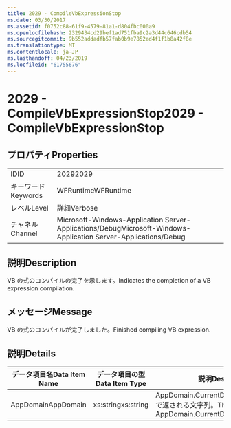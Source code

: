 ```yaml
---
title: 2029 - CompileVbExpressionStop
ms.date: 03/30/2017
ms.assetid: f0752c88-61f9-4579-81a1-d804fbc000a9
ms.openlocfilehash: 2329434cd29bef1ad751fba9c2a3d44c646cdb54
ms.sourcegitcommit: 9b552addadfb57fab0b9e7852ed4f1f1b8a42f8e
ms.translationtype: MT
ms.contentlocale: ja-JP
ms.lasthandoff: 04/23/2019
ms.locfileid: "61755676"
---
```

# <a name="2029---compilevbexpressionstop"></a><span data-ttu-id="51a30-102">2029 - CompileVbExpressionStop</span><span class="sxs-lookup"><span data-stu-id="51a30-102">2029 - CompileVbExpressionStop</span></span>
## <a name="properties"></a><span data-ttu-id="51a30-103">プロパティ</span><span class="sxs-lookup"><span data-stu-id="51a30-103">Properties</span></span>  
  
|||  
|-|-|  
|<span data-ttu-id="51a30-104">ID</span><span class="sxs-lookup"><span data-stu-id="51a30-104">ID</span></span>|<span data-ttu-id="51a30-105">2029</span><span class="sxs-lookup"><span data-stu-id="51a30-105">2029</span></span>|  
|<span data-ttu-id="51a30-106">キーワード</span><span class="sxs-lookup"><span data-stu-id="51a30-106">Keywords</span></span>|<span data-ttu-id="51a30-107">WFRuntime</span><span class="sxs-lookup"><span data-stu-id="51a30-107">WFRuntime</span></span>|  
|<span data-ttu-id="51a30-108">レベル</span><span class="sxs-lookup"><span data-stu-id="51a30-108">Level</span></span>|<span data-ttu-id="51a30-109">詳細</span><span class="sxs-lookup"><span data-stu-id="51a30-109">Verbose</span></span>|  
|<span data-ttu-id="51a30-110">チャネル</span><span class="sxs-lookup"><span data-stu-id="51a30-110">Channel</span></span>|<span data-ttu-id="51a30-111">Microsoft-Windows-Application Server-Applications/Debug</span><span class="sxs-lookup"><span data-stu-id="51a30-111">Microsoft-Windows-Application Server-Applications/Debug</span></span>|  
  
## <a name="description"></a><span data-ttu-id="51a30-112">説明</span><span class="sxs-lookup"><span data-stu-id="51a30-112">Description</span></span>  
 <span data-ttu-id="51a30-113">VB の式のコンパイルの完了を示します。</span><span class="sxs-lookup"><span data-stu-id="51a30-113">Indicates the completion of a VB expression compilation.</span></span>  
  
## <a name="message"></a><span data-ttu-id="51a30-114">メッセージ</span><span class="sxs-lookup"><span data-stu-id="51a30-114">Message</span></span>  
 <span data-ttu-id="51a30-115">VB の式のコンパイルが完了しました。</span><span class="sxs-lookup"><span data-stu-id="51a30-115">Finished compiling VB expression.</span></span>  
  
## <a name="details"></a><span data-ttu-id="51a30-116">説明</span><span class="sxs-lookup"><span data-stu-id="51a30-116">Details</span></span>  
  
|<span data-ttu-id="51a30-117">データ項目名</span><span class="sxs-lookup"><span data-stu-id="51a30-117">Data Item Name</span></span>|<span data-ttu-id="51a30-118">データ項目の型</span><span class="sxs-lookup"><span data-stu-id="51a30-118">Data Item Type</span></span>|<span data-ttu-id="51a30-119">説明</span><span class="sxs-lookup"><span data-stu-id="51a30-119">Description</span></span>|  
|--------------------|--------------------|-----------------|  
|<span data-ttu-id="51a30-120">AppDomain</span><span class="sxs-lookup"><span data-stu-id="51a30-120">AppDomain</span></span>|<span data-ttu-id="51a30-121">xs:string</span><span class="sxs-lookup"><span data-stu-id="51a30-121">xs:string</span></span>|<span data-ttu-id="51a30-122">AppDomain.CurrentDomain.FriendlyName で返される文字列。</span><span class="sxs-lookup"><span data-stu-id="51a30-122">The string returned by AppDomain.CurrentDomain.FriendlyName.</span></span>|
